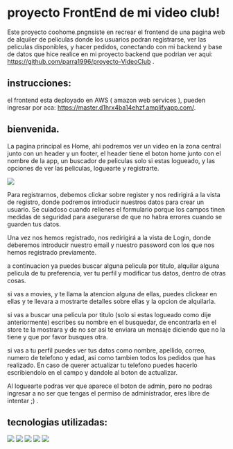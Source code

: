 # proyecto FrontEnd de mi video club! 

Este proyecto coohome.pngnsiste en recrear el frontend de una pagina web de alquiler de peliculas donde los usuarios podran registrarse, ver las peliculas disponibles, y hacer pedidos, conectando con mi backend y base de datos que hice realice en mi proyecto backend que podrian ver aqui: https://github.com/parra1996/proyecto-VideoClub .

## instrucciones: 

el frontend esta deployado en AWS ( amazon web services ), pueden ingresar por aca: https://master.d1hrx4ba14ehzf.amplifyapp.com/.

## bienvenida.

La pagina principal es Home, ahi podremos ver un video en la zona central junto con un header y un footer, el header tiene el boton home junto con el nombre de la app, un buscador de peliculas solo si estas logueado, y las opciones de ver las peliculas, loguearte y registrarte.

![](img/homee2.png)

Para registrarnos, debemos clickar sobre register y nos redirigirá a la vista de registro, donde podremos introducir nuestros datos para crear un usuario. Se cuiadoso cuando rellenes el formulario porque los campos tinen medidas de seguridad para asegurarse de que no habra errores cuando se guarden tus datos.

Una vez nos hemos registrado, nos redirigirá a la vista de Login, donde deberemos introducir nuestro email y nuestro password con los que nos hemos registrado previamente.

a continuacion ya puedes buscar alguna pelicula por titulo, alquilar alguna pelicula de tu preferencia, ver tu perfil y modificar tus datos, dentro de otras cosas.

si vas a movies, y te llama la atencion alguna de ellas, puedes clickear en ellas y te llevara a mostrarte detalles sobre ellas y la opcion de alquilarla.

si vas a buscar una pelicula por titulo (solo si estas logueado como dije anteriormente) escribes su nombre en el busquedar, de encontrarla en el store te la mostrara y de no ser asi te enviara un mensaje diciendo que no la tiene y que por favor busques otra.

si vas a tu perfil puedes ver tus datos como nombre, apellido, correo, numero de telefono y edad, asi como tambien todos los pedidos que has realizado. En caso de querer actualizar tu telefono puedes hacerlo escribiendolo en el campo y dandole al boton de actualizar.

Al loguearte podras ver que aparece el boton de admin, pero no podras ingresar a no ser que tengas el permiso de administrador, eres libre de intentar ;) .

## tecnologias utilizadas:

![](img/axios.png)    ![](img/node%20express.png)   ![](img/bcrypt.png)   ![](img/sql.png)   ![](img/jwtAuth.png)





